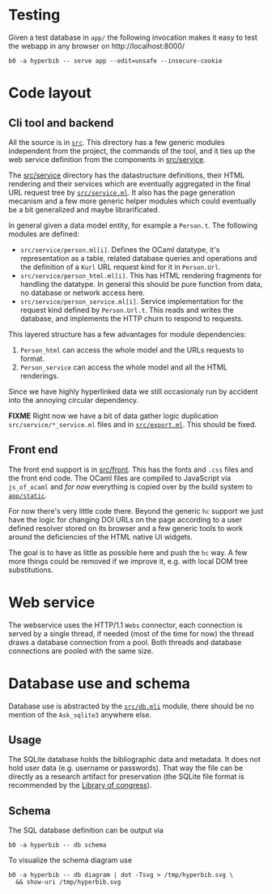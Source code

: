 # Testing 

Given a test database in `app/` the following invocation makes it easy 
to test the webapp in any browser on http://localhost:8000/ 

```
b0 -a hyperbib -- serve app --edit=unsafe --insecure-cookie
```

# Code layout 

## Cli tool and backend

All the source is in [`src`](src). This directory has a few generic
modules independent from the project, the commands of the tool, and it
ties up the web service definition from the components in
[src/service](src/service).

The [src/service](src/service) directory has the datastructure
definitions, their HTML rendering and their services which are
eventually aggregated in the final URL request tree by
[`src/service.ml`](src/service.ml). It also has the page generation
mecanism and a few more generic helper modules which could eventually
be a bit generalized and maybe librarificated. 

In general given a data model entity, for example a `Person.t`. The following
modules are defined:

* `src/service/person.ml[i]`. Defines the OCaml datatype, it's representation
  as a table, related database queries and operations and the definition of 
  a `Kurl` URL request kind for it in `Person.Url`.
* `src/service/person_html.ml[i]`. This has HTML rendering fragments for 
  handling the datatype. In general this should be pure function from 
  data, no database or network access here.
* `src/service/person_service.ml[i]`. Service implementation for the 
  request kind defined by `Person.Url.t`. This reads and writes the database, 
  and implements the HTTP churn to respond to requests.

This layered structure has a few advantages for module dependencies:

1. `Person_html` can access the whole model and the URLs requests
   to format.
2. `Person_service` can access the whole model and all the HTML renderings.

Since we have highly hyperlinked data we still occasionaly run by
accident into the annoying circular dependency.

**FIXME** Right now we have a bit of data gather logic duplication `src/service/*_service.ml` files and in [`src/export.ml`](src/export.ml).  This should be fixed.

## Front end

The front end support is in [src/front](src/front). This has the fonts
and `.css` files and the front end code. The OCaml files are compiled
to JavaScript via `js_of_ocaml` and *for now* everything is copied
over by the build system to [`app/static`](app/static).

For now there's very little code there. Beyond the generic `hc`
support we just have the logic for changing DOI URLs on the page
according to a user defined resolver stored on its browser and a few
generic tools to work around the deficiencies of the HTML native UI
widgets.

The goal is to have as little as possible here and push the `hc` way.
A few more things could be removed if we improve it, e.g. with local
DOM tree substitutions.

# Web service

The webservice uses the HTTP/1.1 `Webs` connector, each connection is
served by a single thread, if needed (most of the time for now) the
thread draws a database connection from a pool. Both threads and
database connections are pooled with the same size.

# Database use and schema

Database use is abstracted by the [`src/db.mli`](src/db.mli) module, there 
should be no mention of the `Ask_sqlite3` anywhere else.

## Usage

The SQLite database holds the bibliographic data and metadata. It does
not hold user data (e.g. username or passwords). That way the file can
be directly as a research artifact for preservation (the SQLite file
format is recommended by the [Library of congress][loc]).

[loc]: https://www.loc.gov/preservation/resources/rfs/data.html

## Schema

The SQL database definition can be output via 

```
b0 -a hyperbib -- db schema
```

To visualize the schema diagram use 
```
b0 -a hyperbib -- db diagram | dot -Tsvg > /tmp/hyperbib.svg \
  && show-uri /tmp/hyperbib.svg
```










